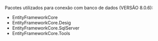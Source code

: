 Pacotes utilizados para conexão com banco de dados (VERSÃO 8.0.6):
* EntityFrameworkCore
* EntityFrameworkCore.Desig
* EntityFrameworkCore.SqlServer
* EntityFrameworkCore.Tools
